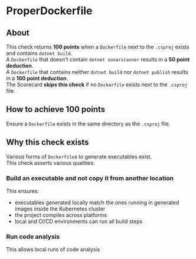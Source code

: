 <!-- !!! THIS FILE IS AUTOGENERATED - DO NOT EDIT IT MANUALLY !!! -->
<!-- !!! THIS FILE IS AUTOGENERATED - DO NOT EDIT IT MANUALLY !!! -->
<!-- !!! THIS FILE IS AUTOGENERATED - DO NOT EDIT IT MANUALLY !!! -->

# ProperDockerfile

## About
This check returns **100 points** when a `Dockerfile` next to the `.csproj` exists and contains `dotnet build`.  
A `Dockerfile` that doesn't contain `dotnet sonarscanner` results in a **50 point deduction**.  
A `Dockerfile` that contains neither `dotnet build` nor `dotnet publish` results in a **100 point deduction**.  
The Scorecard **skips this check** if no `Dockerfile` exists next to the `.csproj` file.

## How to achieve 100 points
Ensure a `Dockerfile` exists in the same directory as the `.csproj` file.

## Why this check exists
Various forms of `Dockerfile`s to generate executables exist.  
This check asserts various qualities:

### Build an executable and not copy it from another location
This ensures:
 - executables generated locally match the ones running in generated images inside the Kubernetes cluster
 - the project compiles across platforms
 - local and CI/CD environments can run all build steps
 
### Run code analysis
This allows local runs of code analysis
